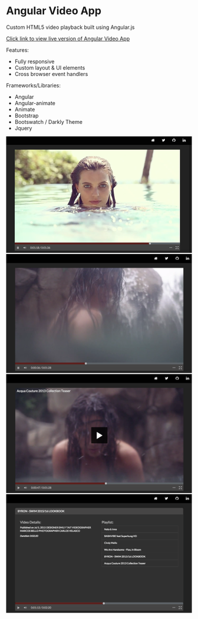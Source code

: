 # Angular Video App
Custom HTML5 video playback built using Angular.js

[Click link to view live version of Angular Video App](http://bugsyalexander.github.io/Angular-Video-App/)

Features:
- Fully responsive
- Custom layout & UI elements
- Cross browser event handlers

Frameworks/Libraries:
- Angular
- Angular-animate
- Animate
- Bootstrap
- Bootswatch / Darkly Theme
- Jquery

![Angular Video App](img/app-screen-shot-1.png)
![Angular Video App](img/app-screen-shot-2.png)
![Angular Video App](img/app-screen-shot-3.png)
![Angular Video App](img/app-screen-shot-4.png)